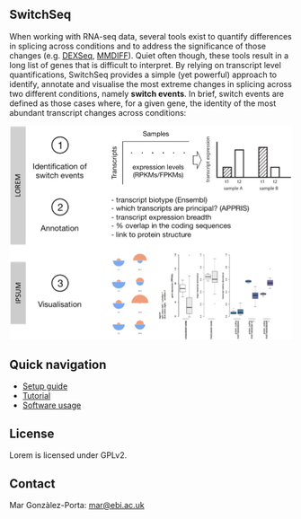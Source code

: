 ## SwitchSeq
When working with RNA-seq data, several tools exist to quantify differences in splicing across conditions and to address the significance of those changes (e.g. [DEXSeq](http://www.bioconductor.org/packages/release/bioc/html/DEXSeq.html), [MMDIFF](http://www.ncbi.nlm.nih.gov/pubmed/24281695)). Quiet often though, these tools result in a long list of genes that is difficult to interpret. By relying on transcript level quantifications, SwitchSeq provides a simple (yet powerful) approach to identify, annotate and visualise the most extreme changes in splicing across two different conditions, namely **switch events**. In brief, switch events are defined as those cases where, for a given gene, the identity of the most abundant transcript changes across conditions:

![Lorem Ipsum overview](/doc/fig1.png)


## Quick navigation
* [Setup guide](https://github.com/mgonzalezporta/lorem/wiki/Setup-guide)
* [Tutorial](https://github.com/mgonzalezporta/lorem/wiki/Tutorial)
* [Software usage](https://github.com/mgonzalezporta/lorem/wiki/Software-usage)

## License
Lorem is licensed under GPLv2.

## Contact
Mar Gonzàlez-Porta:
<mar@ebi.ac.uk>
